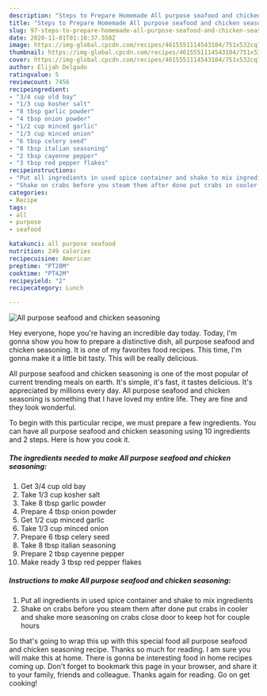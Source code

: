 ```yaml
---
description: "Steps to Prepare Homemade All purpose seafood and chicken seasoning"
title: "Steps to Prepare Homemade All purpose seafood and chicken seasoning"
slug: 97-steps-to-prepare-homemade-all-purpose-seafood-and-chicken-seasoning
date: 2020-11-01T01:10:37.558Z
image: https://img-global.cpcdn.com/recipes/4615551114543104/751x532cq70/all-purpose-seafood-and-chicken-seasoning-recipe-main-photo.jpg
thumbnail: https://img-global.cpcdn.com/recipes/4615551114543104/751x532cq70/all-purpose-seafood-and-chicken-seasoning-recipe-main-photo.jpg
cover: https://img-global.cpcdn.com/recipes/4615551114543104/751x532cq70/all-purpose-seafood-and-chicken-seasoning-recipe-main-photo.jpg
author: Elijah Delgado
ratingvalue: 5
reviewcount: 7456
recipeingredient:
- "3/4 cup old bay"
- "1/3 cup kosher salt"
- "8 tbsp garlic powder"
- "4 tbsp onion powder"
- "1/2 cup minced garlic"
- "1/3 cup minced onion"
- "6 tbsp celery seed"
- "8 tbsp italian seasoning"
- "2 tbsp cayenne pepper"
- "3 tbsp red pepper flakes"
recipeinstructions:
- "Put all ingredients in used spice container and shake to mix ingredients"
- "Shake on crabs before you steam them after done put crabs in cooler and shake more seasoning on crabs close door to keep hot for couple hours"
categories:
- Recipe
tags:
- all
- purpose
- seafood

katakunci: all purpose seafood 
nutrition: 249 calories
recipecuisine: American
preptime: "PT20M"
cooktime: "PT42M"
recipeyield: "2"
recipecategory: Lunch

---
```



![All purpose seafood and chicken seasoning](https://img-global.cpcdn.com/recipes/4615551114543104/751x532cq70/all-purpose-seafood-and-chicken-seasoning-recipe-main-photo.jpg)

Hey everyone, hope you're having an incredible day today. Today, I'm gonna show you how to prepare a distinctive dish, all purpose seafood and chicken seasoning. It is one of my favorites food recipes. This time, I'm gonna make it a little bit tasty. This will be really delicious.



All purpose seafood and chicken seasoning is one of the most popular of current trending meals on earth. It's simple, it's fast, it tastes delicious. It's appreciated by millions every day. All purpose seafood and chicken seasoning is something that I have loved my entire life. They are fine and they look wonderful.


To begin with this particular recipe, we must prepare a few ingredients. You can have all purpose seafood and chicken seasoning using 10 ingredients and 2 steps. Here is how you cook it.

<!--inarticleads1-->

##### The ingredients needed to make All purpose seafood and chicken seasoning:

1. Get 3/4 cup old bay
1. Take 1/3 cup kosher salt
1. Take 8 tbsp garlic powder
1. Prepare 4 tbsp onion powder
1. Get 1/2 cup minced garlic
1. Take 1/3 cup minced onion
1. Prepare 6 tbsp celery seed
1. Take 8 tbsp italian seasoning
1. Prepare 2 tbsp cayenne pepper
1. Make ready 3 tbsp red pepper flakes




<!--inarticleads2-->

##### Instructions to make All purpose seafood and chicken seasoning:

1. Put all ingredients in used spice container and shake to mix ingredients
1. Shake on crabs before you steam them after done put crabs in cooler and shake more seasoning on crabs close door to keep hot for couple hours




So that's going to wrap this up with this special food all purpose seafood and chicken seasoning recipe. Thanks so much for reading. I am sure you will make this at home. There is gonna be interesting food in home recipes coming up. Don't forget to bookmark this page in your browser, and share it to your family, friends and colleague. Thanks again for reading. Go on get cooking!
